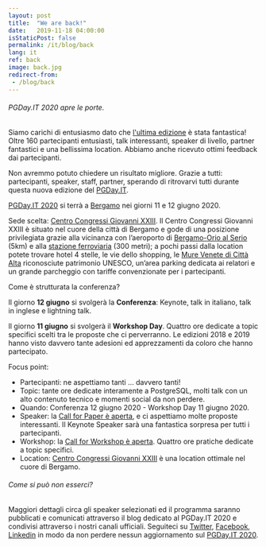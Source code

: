 ```yaml
---
layout: post
title:  "We are back!"
date:   2019-11-18 04:00:00
isStaticPost: false
permalink: /it/blog/back
lang: it
ref: back
image: back.jpg
redirect-from:
 - /blog/back
---
```


<h6>PGDay.IT 2020 apre le porte.</h6>

Siamo carichi di entusiasmo dato che [l'ultima edizione](https://2019.pgday.it/it/) è stata fantastica!
Oltre 160 partecipanti entusiasti, talk interessanti, speaker di livello, partner fantastici e una bellissima location. Abbiamo anche ricevuto ottimi feedback dai partecipanti.

Non avremmo potuto chiedere un risultato migliore.
Grazie a tutti: partecipanti, speaker, staff, partner, sperando di ritrovarvi tutti durante questa nuova edizione del [PGDay.IT](https://2020.pgday.it/it/).

[PGDay.IT 2020](https://2020.pgday.it/it/) si terrà a [Bergamo](https://www.visitbergamo.net/it/news/notizia/161/) nei giorni 11 e 12 giugno 2020.

Sede scelta: [Centro Congressi Giovanni XXIII](https://www.centrocongressibergamo.com/). Il Centro Congressi Giovanni XXIII è situato nel cuore della città di Bergamo e gode di una posizione privilegiata grazie alla vicinanza con l’aeroporto di [Bergamo-Orio al Serio](https://www.milanbergamoairport.it/it/) (5km) e alla [stazione ferroviaria](https://www.thetrainline.com/it/stazioni/bergamo) (300 metri); a pochi passi dalla location potete trovare hotel 4 stelle, le vie dello shopping, le [Mure Venete di Città Alta](https://www.visitbergamo.net/it/dettagli-oggetto/2979-mura-veneziane/) riconosciute patrimonio UNESCO, un’area parking dedicata ai relatori e un grande parcheggio con tariffe convenzionate per i partecipanti.

Come è strutturata la conferenza?

Il giorno **12 giugno** si svolgerà la **Conferenza**: Keynote, talk in italiano, talk in inglese e lightning talk.

Il giorno **11 giugno** si svolgerà il **Workshop Day**. Quattro ore dedicate a topic specifici scelti tra le proposte che ci perverranno. Le edizioni 2018 e 2019 hanno visto davvero tante adesioni ed apprezzamenti da coloro che hanno partecipato.

Focus point:
* Partecipanti: ne aspettiamo tanti ... davvero tanti!
* Topic: tante ore dedicate interamente a PostgreSQL, molti talk con un alto contenuto tecnico e momenti social da non perdere.
* Quando: Conferenza 12 giugno 2020 - Workshop Day 11 giugno 2020.
* Speaker: la [Call for Paper è aperta](https://docs.google.com/forms/d/e/1FAIpQLSfruHdXMvxIuEuH0glSf1S-vUGEQt68v9Y-xBp0nxXnvEXPjA/viewform), e ci aspettiamo molte proposte interessanti. Il Keynote Speaker sarà una fantastica sorpresa per tutti i partecipanti.
* Workshop: la [Call for Workshop è aperta](https://docs.google.com/forms/d/e/1FAIpQLScMatdoox9cu_Ir3a9LWlDau46zIO53FlM5rNM-O7UOmiBuNg/viewform). Quattro ore pratiche dedicate a topic specifici.
* Location: [Centro Congressi Giovanni XXIII](https://www.centrocongressibergamo.com/) è una location ottimale nel cuore di Bergamo.

<h6>Come si può non esserci?</h6>

Maggiori dettagli circa gli speaker selezionati ed il programma saranno pubblicati e comunicati attraverso il blog dedicato al PGDay.IT 2020 e condivisi attraverso i nostri canali ufficiali.
Seguiteci su [Twitter](https://twitter.com/PGDayIT), [Facebook](https://www.facebook.com/ITPUG/), [Linkedin](https://www.linkedin.com/company/itpug) in modo da non perdere nessun aggiornamento sul [PGDay.IT 2020](https://2020.pgday.it/it/).
